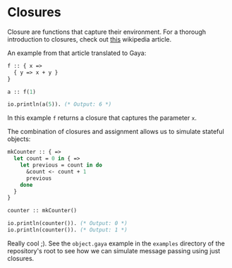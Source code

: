 # Closures

Closure are functions that capture their environment. For a thorough
introduction to closures, check out
[this](<https://en.wikipedia.org/wiki/Closure_(computer_programming)>) wikipedia
article.

An example from that article translated to Gaya:

```ocaml
f :: { x =>
  { y => x + y }
}

a :: f(1)

io.println(a(5)). (* Output: 6 *)
```

In this example `f` returns a closure that captures the parameter `x`.

The combination of closures and assignment allows us to simulate stateful
objects:

```ocaml
mkCounter :: { =>
  let count = 0 in { =>
    let previous = count in do
      &count <- count + 1
      previous
    done
  }
}

counter :: mkCounter()

io.println(counter()). (* Output: 0 *)
io.println(counter()). (* Output: 1 *)
```

Really cool ;). See the `object.gaya` example in the `examples` directory of
the repository's root to see how we can simulate message passing using just
closures.

